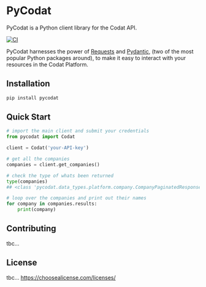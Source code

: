 # PyCodat

PyCodat is a Python client library for the Codat API.


<!-- Badges: -->

[![CI](https://github.com/pj-simpson/pycodat/actions/workflows/github-actions.yml/badge.svg)](https://github.com/pj-simpson/pycodat/actions/workflows/github-actions.yml)


PyCodat harnesses the power of [Requests](https://github.com/psf/requests) 
and [Pydantic](https://github.com/pydantic/pydantic),
(two of the most popular Python packages around), to make it easy to
interact with your resources in the Codat Platform.

## Installation

```bash
pip install pycodat
```

## Quick Start

```python
# import the main client and submit your credentials
from pycodat import Codat

client = Codat('your-API-key')

# get all the companies
companies = client.get_companies()

# check the type of whats been returned
type(companies)
## <class 'pycodat.data_types.platform.company.CompanyPaginatedResponse'>

# loop over the companies and print out their names
for company in companies.results:
    print(company)

```

## Contributing

tbc...

## License

tbc... https://choosealicense.com/licenses/
